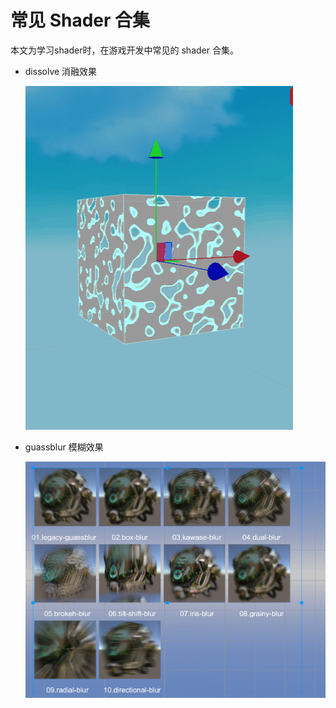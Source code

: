 # 常见 Shader 合集

本文为学习shader时，在游戏开发中常见的 shader 合集。

- dissolve 消融效果

  ![](dissolve/snapshot/dissolve.gif)

- guassblur 模糊效果
  
  ![](guassblur/snapshot/overview.png)